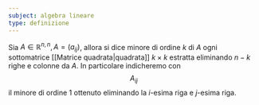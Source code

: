 ```yaml
---
subject: algebra lineare
type: definizione
---
```

Sia $A\in\mathbb{R}^{n,n},A=(a_{ij})$, allora si dice minore di ordine $k$ di $A$ ogni sottomatrice [[Matrice quadrata|quadrata]] $k\times k$ estratta eliminando $n-k$ righe e colonne da $A$.
In particolare indicheremo con 
$$
A_{ij}
$$
il minore di ordine $1$ ottenuto eliminando la $i$-esima riga e $j$-esima riga.